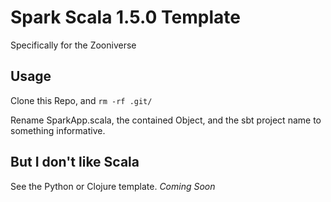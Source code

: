 Spark Scala 1.5.0 Template 
========

Specifically for the Zooniverse

## Usage

Clone this Repo, and `rm -rf .git/`

Rename SparkApp.scala, the contained Object, and the sbt project name to something informative.

## But I don't like Scala

See the Python or Clojure template. _Coming Soon_
